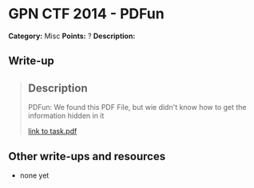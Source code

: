 # GPN CTF 2014 - PDFun

**Category:** Misc
**Points:** ?
**Description:**


## Write-up

> Description
> ------------
> PDFun: We found this PDF File, but wie didn't know how to get the information hidden in it
>
> [link to task.pdf](task.pdf)

## Other write-ups and resources

* none yet

